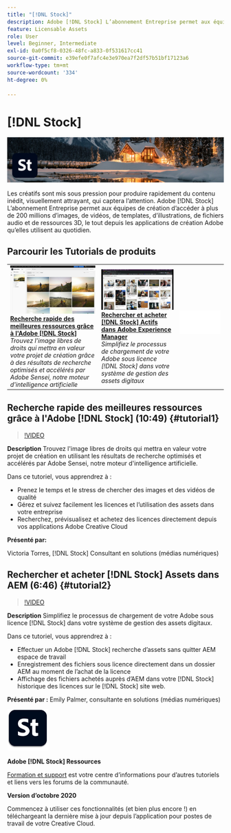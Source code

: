 ```yaml
---
title: "[!DNL Stock]"
description: Adobe [!DNL Stock] L’abonnement Entreprise permet aux équipes de création d’accéder à plus de 200 millions d’images, de vidéos, de templates, d’illustrations, de fichiers audio et de ressources 3D
feature: Licensable Assets
role: User
level: Beginner, Intermediate
exl-id: 0a0f5cf8-0326-48fc-a833-0f531617cc41
source-git-commit: e39efe0f7afc4e3e970ea7f2df57b51bf17123a6
workflow-type: tm+mt
source-wordcount: '334'
ht-degree: 0%

---
```


# [!DNL Stock]

![Image de héros du tutoriel](../assets/Stock.jpg)

Les créatifs sont mis sous pression pour produire rapidement du contenu inédit, visuellement attrayant, qui captera l’attention. Adobe [!DNL Stock] L’abonnement Entreprise permet aux équipes de création d’accéder à plus de 200 millions d’images, de vidéos, de templates, d’illustrations, de fichiers audio et de ressources 3D, le tout depuis les applications de création Adobe qu’elles utilisent au quotidien.

## Parcourir les Tutorials de produits

<table style="table-layout:fixed">
<tr>
 <td>
   <a href="stock.md#tutorial1">
      <img alt="Recherche rapide des meilleures ressources grâce à l&apos;Adobe [!DNL Stock]" src="../assets/stock_torres_thumbnail.jpg" />
   </a>
    <div>
   <a href="stock.md#tutorial1"><strong>Recherche rapide des meilleures ressources grâce à l'Adobe [!DNL Stock]</strong></a>
    </div>
    <em>Trouvez l'image libres de droits qui mettra en valeur votre projet de création grâce à des résultats de recherche optimisés et accélérés par Adobe Sensei, notre moteur d'intelligence artificielle</em>
    <br>
  </td>
  <td>
   <a href="stock.md#tutorial2">
      <img alt="Rechercher et acheter [!DNL Stock] Actifs dans AEM" src="../assets/stock_aemintegration_palmer_thumbnail.jpg" />
   </a>
    <div>
   <a href="stock.md#tutorial2"><strong>Rechercher et acheter [!DNL Stock] Actifs dans Adobe Experience Manager</strong></a>
    </div>
    <em>Simplifiez le processus de chargement de votre Adobe sous licence [!DNL Stock] dans votre système de gestion des assets digitaux</em>
    <br>
  </td>
  <td>
    <img alt="Espaceur" src="../assets/Whitespacer.png" />
    <div>
    <br>
  </td>
</tr>
</table>

## Recherche rapide des meilleures ressources grâce à l&#39;Adobe [!DNL Stock] (10:49) {#tutorial1}

>[!VIDEO](https://video.tv.adobe.com/v/326951?hidetitle=true)

**Description**
Trouvez l&#39;image libres de droits qui mettra en valeur votre projet de création en utilisant les résultats de recherche optimisés et accélérés par Adobe Sensei, notre moteur d&#39;intelligence artificielle.

Dans ce tutoriel, vous apprendrez à :
* Prenez le temps et le stress de chercher des images et des vidéos de qualité
* Gérez et suivez facilement les licences et l’utilisation des assets dans votre entreprise
* Recherchez, prévisualisez et achetez des licences directement depuis vos applications Adobe Creative Cloud

**Présenté par:**

Victoria Torres, [!DNL Stock] Consultant en solutions (médias numériques)

## Rechercher et acheter [!DNL Stock] Assets dans AEM (6:46) {#tutorial2}

>[!VIDEO](https://video.tv.adobe.com/v/326952?hidetitle=true)

**Description**
Simplifiez le processus de chargement de votre Adobe sous licence [!DNL Stock] dans votre système de gestion des assets digitaux.

Dans ce tutoriel, vous apprendrez à :
* Effectuer un Adobe [!DNL Stock] recherche d’assets sans quitter AEM espace de travail
* Enregistrement des fichiers sous licence directement dans un dossier AEM au moment de l’achat de la licence
* Affichage des fichiers achetés auprès d’AEM dans votre [!DNL Stock] historique des licences sur le [!DNL Stock] site web.

**Présenté par :**
Emily Palmer, consultante en solutions (médias numériques)

![[!DNL Stock] Logo](../assets/st_appicon_96.png)

**Adobe [!DNL Stock] Ressources**

[Formation et support](https://helpx.adobe.com/support/stock.html) est votre centre d’informations pour d’autres tutoriels et liens vers les forums de la communauté.

**Version d’octobre 2020**

Commencez à utiliser ces fonctionnalités (et bien plus encore !) en téléchargeant la dernière mise à jour depuis l’application pour postes de travail de votre Creative Cloud.
